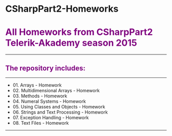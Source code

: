 ﻿# CSharpPart2-Homeworks
<h1 style="color:purple">All Homeworks from CSharpPart2 Telerik-Akademy season 2015</h1>
<hr>
<p><h2 style="color:purple">The repository includes:  </h2> </p>
<p>
<hr>
	<ul style="list-style-type:disc">
	<li>01. Arrays - Homework</li>
	<li>02. Multidimensional Arrays - Homework</li>
	<li>03. Methods - Homework</li>
	<li>04. Numeral Systems - Homework</li>
	<li>05. Using Classes and Objects - Homework</li>
	<li>06. Strings and Text Processing - Homework</li>
	<li>07. Exception Handling - Homework</li>
	<li>08. Text Files - Homework</li>
	</ul>  
	<hr>
</p>

